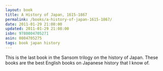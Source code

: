 ```yaml
---
layout: book
title: A History of Japan, 1615-1867
permalink: /books/a-history-of-japan-1615-1867/
date: 2011-01-29 21:08:00
updated: 2011-01-29 21:08:00
isbn: 9780804705271
asin: 0804705275
tags: book japan history
---
```

This is the last book in the Sansom trilogy on the history of Japan. These
books are the best English books on Japanese history that I know of.
